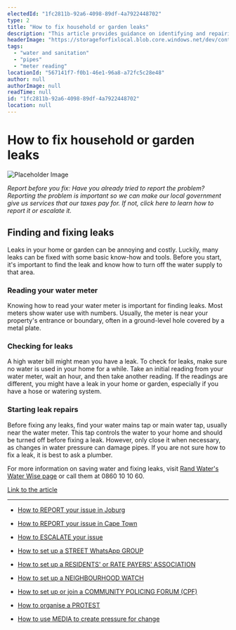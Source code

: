 ```yaml
---
electedId: "1fc2811b-92a6-4098-89df-4a7922448702"
type: 2
title: "How to fix household or garden leaks"
description: "This article provides guidance on identifying and repairing leaks in your home or garden, emphasizing the importance of reporting issues to local authorities. It includes tips on reading your water meter, checking for leaks, and safely starting repairs, while also advising when to consult a professional plumber."
headerImage: "https://storageforfixlocal.blob.core.windows.net/dev/content/1fc2811b-92a6-4098-89df-4a7922448702/images/1fc2811b-92a6-4098-89df-4a7922448702.webp"
tags:
  - "water and sanitation"
  - "pipes"
  - "meter reading"
locationId: "567141f7-f0b1-46e1-96a8-a72fc5c28e48"
author: null
authorImage: null
readTime: null
id: "1fc2811b-92a6-4098-89df-4a7922448702"
location: null
---
```


# How to fix household or garden leaks

![Placeholder Image](https://storageforfixlocal.blob.core.windows.net/dev/content/1fc2811b-92a6-4098-89df-4a7922448702/images/1fc2811b-92a6-4098-89df-4a7922448702.webp)

_Report before you fix:_ _Have you already tried to report the problem? Reporting the problem is important so we can make our local government give us services that our taxes pay for. If not, click here to learn how to report it or escalate it._

## Finding and fixing leaks

Leaks in your home or garden can be annoying and costly. Luckily, many leaks can be fixed with some basic know-how and tools. Before you start, it's important to find the leak and know how to turn off the water supply to that area.

### Reading your water meter

Knowing how to read your water meter is important for finding leaks. Most meters show water use with numbers. Usually, the meter is near your property's entrance or boundary, often in a ground-level hole covered by a metal plate.

### Checking for leaks

A high water bill might mean you have a leak. To check for leaks, make sure no water is used in your home for a while. Take an initial reading from your water meter, wait an hour, and then take another reading. If the readings are different, you might have a leak in your home or garden, especially if you have a hose or watering system.

### Starting leak repairs

Before fixing any leaks, find your water mains tap or main water tap, usually near the water meter. This tap controls the water to your home and should be turned off before fixing a leak. However, only close it when necessary, as changes in water pressure can damage pipes. If you are not sure how to fix a leak, it is best to ask a plumber.

For more information on saving water and fixing leaks, visit [Rand Water's Water Wise page](https://www.randwater.co.za) or call them at 0860 10 10 60.

[Link to the article](https://waterwise.co.za/export/sites/water-wise/water/Water_use-in_the_home/Leaks_and_Leak_Fixing/Downloads/Leaks_and_leak_fixing_meters_and_mains.pdf)

---

- [How to REPORT your issue in Joburg](/content/aaef8ab6-2f5d-4f2e-b05f-ff81200eb1d7/)
- [How to REPORT your issue in Cape Town](/content/e2cdfca7-24f3-4ea7-b3e6-ab3ccbd50277/)
- [How to ESCALATE your issue](/content/5c82dc08-0baf-410a-8de9-f7959a4beb3d/)

- [How to set up a STREET WhatsApp GROUP](/content/d6dea590-a527-494e-a551-c338f3bac46b/)
- [How to set up a RESIDENTS' or RATE PAYERS' ASSOCIATION](/content/70f67bab-f596-433f-9f13-f6545cff700e/)
- [How to set up a NEIGHBOURHOOD WATCH](/content/475ff4fc-c8c6-4c0c-a454-6f6dc42c6ce8/)
- [How to set up or join a COMMUNITY POLICING FORUM (CPF)](/content/475ff4fc-c8c6-4c0c-a454-6f6dc42c6ce8/)
- [How to organise a PROTEST](/content/2b41cb77-77fb-4bea-a4e5-f440b207a253/)
- [How to use MEDIA to create pressure for change](/content/c13796b6-860b-4830-ba7f-c0113cf9daae/)
